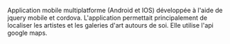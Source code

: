 Application mobile multiplatforme (Android et IOS) développée à l'aide de jquery mobile et cordova.
L'application permettait principalement de localiser les artistes et les galeries d'art autours de soi. Elle utilise l'api google maps.
